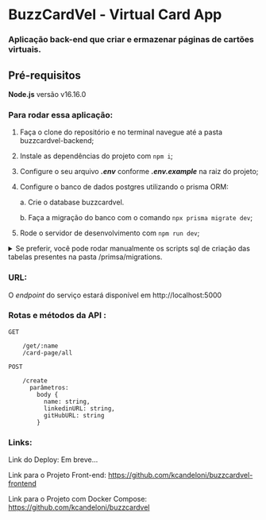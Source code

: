 # BuzzCardVel - Virtual Card App

### Aplicação back-end que criar e ermazenar páginas de cartões virtuais.

## Pré-requisitos

**Node.js** versão v16.16.0

### Para rodar essa aplicação:

1. Faça o clone do repositório e no terminal navegue até a pasta buzzcardvel-backend;
2. Instale as dependências do projeto com `npm i`;
3. Configure o seu arquivo ***.env*** conforme ***.env.example*** na raiz do projeto;
4. Configure o banco de dados postgres utilizando o prisma ORM:

      a. Crie o database buzzcardvel.
      
      b. Faça a migração do banco com o comando `npx prisma migrate dev`;
5. Rode o servidor de desenvolvimento com `npm run dev`;

<details>
  <summary>Se preferir, você pode rodar manualmente os scripts sql de criação das tabelas presentes na pasta /primsa/migrations. </summary>

```
-- Scripts para criação do banco


```
</details>


### URL:
 O *endpoint* do serviço estará disponível em http://localhost:5000


### Rotas e métodos da API : 

```
GET

    /get/:name
    /card-page/all

POST

    /create
      parâmetros: 
        body {
          name: string,
          linkedinURL: string,
          gitHubURL: string
        }

```

### Links:

Link do Deploy: Em breve...

Link para o Projeto Front-end: https://github.com/kcandeloni/buzzcardvel-frontend

Link para o Projeto com Docker Compose: https://github.com/kcandeloni/buzzcardvel
